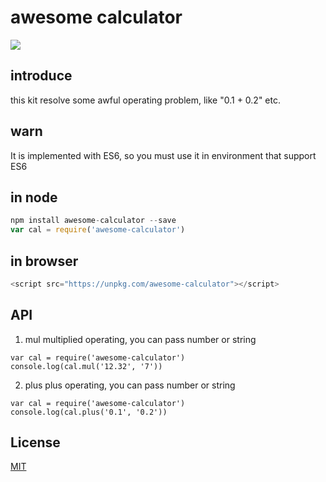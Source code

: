 # awesome calculator 

![](https://travis-ci.org/olyy111/awesome-calculator.svg?branch=master)

## introduce
this kit resolve some awful operating problem, like
"0.1 + 0.2" etc.

## warn
It is implemented with ES6, so you must use it in environment that support ES6 

## in node
```javascript
npm install awesome-calculator --save
var cal = require('awesome-calculator')
```

## in browser

```javascript
<script src="https://unpkg.com/awesome-calculator"></script>
```

## API

1. mul
multiplied  operating, you can pass number or string
```
var cal = require('awesome-calculator')
console.log(cal.mul('12.32', '7'))

```

2. plus
plus operating,  you can pass number or string
```
var cal = require('awesome-calculator')
console.log(cal.plus('0.1', '0.2'))
```

## License

[MIT](LICENSE)

